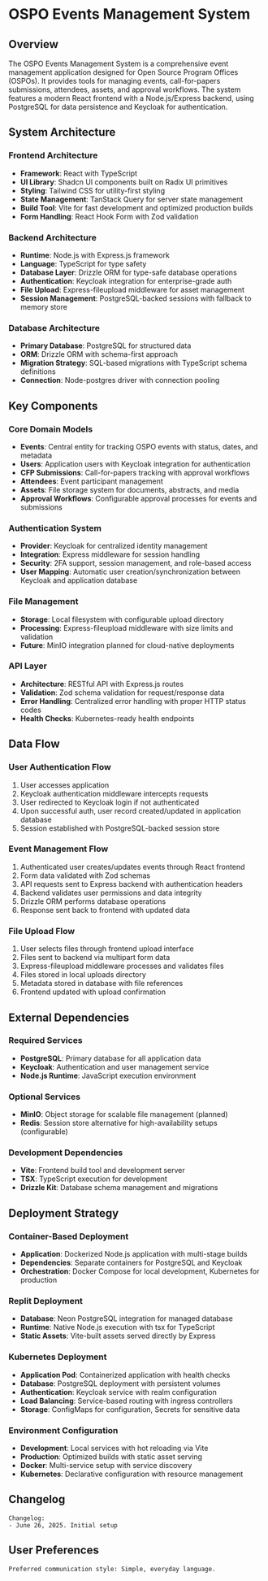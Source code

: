 # OSPO Events Management System

## Overview

The OSPO Events Management System is a comprehensive event management application designed for Open Source Program Offices (OSPOs). It provides tools for managing events, call-for-papers submissions, attendees, assets, and approval workflows. The system features a modern React frontend with a Node.js/Express backend, using PostgreSQL for data persistence and Keycloak for authentication.

## System Architecture

### Frontend Architecture
- **Framework**: React with TypeScript
- **UI Library**: Shadcn UI components built on Radix UI primitives
- **Styling**: Tailwind CSS for utility-first styling
- **State Management**: TanStack Query for server state management
- **Build Tool**: Vite for fast development and optimized production builds
- **Form Handling**: React Hook Form with Zod validation

### Backend Architecture
- **Runtime**: Node.js with Express.js framework
- **Language**: TypeScript for type safety
- **Database Layer**: Drizzle ORM for type-safe database operations
- **Authentication**: Keycloak integration for enterprise-grade auth
- **File Upload**: Express-fileupload middleware for asset management
- **Session Management**: PostgreSQL-backed sessions with fallback to memory store

### Database Architecture
- **Primary Database**: PostgreSQL for structured data
- **ORM**: Drizzle ORM with schema-first approach
- **Migration Strategy**: SQL-based migrations with TypeScript schema definitions
- **Connection**: Node-postgres driver with connection pooling

## Key Components

### Core Domain Models
- **Events**: Central entity for tracking OSPO events with status, dates, and metadata
- **Users**: Application users with Keycloak integration for authentication
- **CFP Submissions**: Call-for-papers tracking with approval workflows
- **Attendees**: Event participant management
- **Assets**: File storage system for documents, abstracts, and media
- **Approval Workflows**: Configurable approval processes for events and submissions

### Authentication System
- **Provider**: Keycloak for centralized identity management
- **Integration**: Express middleware for session handling
- **Security**: 2FA support, session management, and role-based access
- **User Mapping**: Automatic user creation/synchronization between Keycloak and application database

### File Management
- **Storage**: Local filesystem with configurable upload directory
- **Processing**: Express-fileupload middleware with size limits and validation
- **Future**: MinIO integration planned for cloud-native deployments

### API Layer
- **Architecture**: RESTful API with Express.js routes
- **Validation**: Zod schema validation for request/response data
- **Error Handling**: Centralized error handling with proper HTTP status codes
- **Health Checks**: Kubernetes-ready health endpoints

## Data Flow

### User Authentication Flow
1. User accesses application
2. Keycloak authentication middleware intercepts requests
3. User redirected to Keycloak login if not authenticated
4. Upon successful auth, user record created/updated in application database
5. Session established with PostgreSQL-backed session store

### Event Management Flow
1. Authenticated user creates/updates events through React frontend
2. Form data validated with Zod schemas
3. API requests sent to Express backend with authentication headers
4. Backend validates user permissions and data integrity
5. Drizzle ORM performs database operations
6. Response sent back to frontend with updated data

### File Upload Flow
1. User selects files through frontend upload interface
2. Files sent to backend via multipart form data
3. Express-fileupload middleware processes and validates files
4. Files stored in local uploads directory
5. Metadata stored in database with file references
6. Frontend updated with upload confirmation

## External Dependencies

### Required Services
- **PostgreSQL**: Primary database for all application data
- **Keycloak**: Authentication and user management service
- **Node.js Runtime**: JavaScript execution environment

### Optional Services
- **MinIO**: Object storage for scalable file management (planned)
- **Redis**: Session store alternative for high-availability setups (configurable)

### Development Dependencies
- **Vite**: Frontend build tool and development server
- **TSX**: TypeScript execution for development
- **Drizzle Kit**: Database schema management and migrations

## Deployment Strategy

### Container-Based Deployment
- **Application**: Dockerized Node.js application with multi-stage builds
- **Dependencies**: Separate containers for PostgreSQL and Keycloak
- **Orchestration**: Docker Compose for local development, Kubernetes for production

### Replit Deployment
- **Database**: Neon PostgreSQL integration for managed database
- **Runtime**: Native Node.js execution with tsx for TypeScript
- **Static Assets**: Vite-built assets served directly by Express

### Kubernetes Deployment
- **Application Pod**: Containerized application with health checks
- **Database**: PostgreSQL deployment with persistent volumes
- **Authentication**: Keycloak service with realm configuration
- **Load Balancing**: Service-based routing with ingress controllers
- **Storage**: ConfigMaps for configuration, Secrets for sensitive data

### Environment Configuration
- **Development**: Local services with hot reloading via Vite
- **Production**: Optimized builds with static asset serving
- **Docker**: Multi-service setup with service discovery
- **Kubernetes**: Declarative configuration with resource management

## Changelog
```
Changelog:
- June 26, 2025. Initial setup
```

## User Preferences
```
Preferred communication style: Simple, everyday language.
```